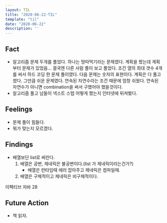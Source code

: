```yaml
---
layout: TIL
title: "2020-06-22-TIL"
template: "til"
date: "2020-06-22"
description: ''
---
```


## Fact

- 알고리즘 문제 두개를 풀었다. 하나는 땅따먹기라는 문제였다. 계획을 짰는데 계획 부터 문제가 있었음... 결국엔 다른 사람 풀이 보고 풀었다. 조건 열의 최대 갯수 4개를 써서 하드 코딩 한 문제 풀이였다. 다음 문제는 숫자의 표현이다. 계획은 다 풀고 썼다. 그만큼 쉬운 문제였다. 연속된 자연수라는 조건 때문에 엄청 쉬웠다. 연속된 자연수가 아니면 combination을 써서 구했어야 했을것이다.
- 알고리즘 풀고 남들이 넥스트 스텝 어떻게 짰는지 인터넷에 뒤져봤다.

## Feelings

- 문제 풀이 힘들다.
- 뭐가 맞는지 모르겠다.

## Findings

- 배열보단 list로 써란다. 
    1. 배열은 공변, 제네릭은 불공변이다.(list 가 제네릭이라는건가?)
        - 배열은 런타임때 에러 잡아주고 제네릭은 컴파일때.
    2. 배열은 구체적이고 제네릭은 비구체적이다.

이펙티브 자바 28

## Future Action

- 책 읽자.